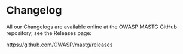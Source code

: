 # Changelog

All our Changelogs are available online at the OWASP MASTG GitHub repository, see the Releases page:

<https://github.com/OWASP/mastg/releases>
